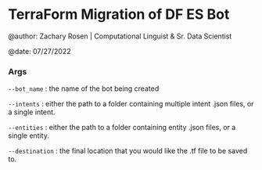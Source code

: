 # TerraForm Migration of DF ES Bot

@author: Zachary Rosen | Computational Linguist & Sr. Data Scientist

@date: 07/27/2022

### Args

`--bot_name` : the name of the bot being created

`--intents` : either the path to a folder containing multiple intent .json files, or a single intent.

`--entities` : either the path to a folder containing entity .json files, or a single entity.

`--destination` : the final location that you would like the .tf file to be saved to.



